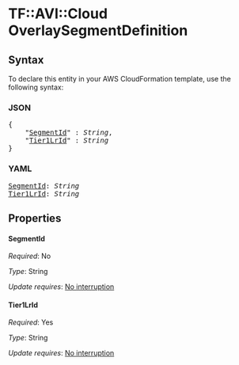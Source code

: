 # TF::AVI::Cloud OverlaySegmentDefinition

## Syntax

To declare this entity in your AWS CloudFormation template, use the following syntax:

### JSON

<pre>
{
    "<a href="#segmentid" title="SegmentId">SegmentId</a>" : <i>String</i>,
    "<a href="#tier1lrid" title="Tier1LrId">Tier1LrId</a>" : <i>String</i>
}
</pre>

### YAML

<pre>
<a href="#segmentid" title="SegmentId">SegmentId</a>: <i>String</i>
<a href="#tier1lrid" title="Tier1LrId">Tier1LrId</a>: <i>String</i>
</pre>

## Properties

#### SegmentId

_Required_: No

_Type_: String

_Update requires_: [No interruption](https://docs.aws.amazon.com/AWSCloudFormation/latest/UserGuide/using-cfn-updating-stacks-update-behaviors.html#update-no-interrupt)

#### Tier1LrId

_Required_: Yes

_Type_: String

_Update requires_: [No interruption](https://docs.aws.amazon.com/AWSCloudFormation/latest/UserGuide/using-cfn-updating-stacks-update-behaviors.html#update-no-interrupt)

